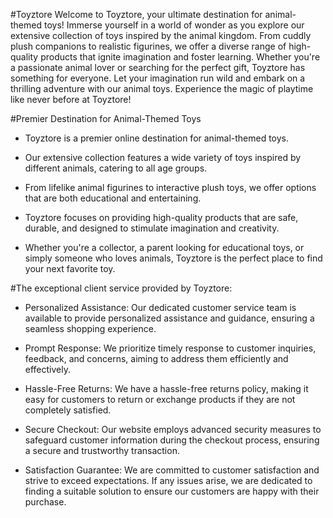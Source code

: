 #Toyztore
Welcome to Toyztore, your ultimate destination for animal-themed toys! Immerse yourself in a world of wonder as you explore our extensive collection of toys inspired by the animal kingdom. From cuddly plush companions to realistic figurines, we offer a diverse range of high-quality products that ignite imagination and foster learning. Whether you're a passionate animal lover or searching for the perfect gift, Toyztore has something for everyone. Let your imagination run wild and embark on a thrilling adventure with our animal toys. Experience the magic of playtime like never before at Toyztore!

#Premier Destination for Animal-Themed Toys

* Toyztore is a premier online destination for animal-themed toys.
* Our extensive collection features a wide variety of toys inspired by different animals, catering to all age groups.
* From lifelike animal figurines to interactive plush toys, we offer options that are both educational and entertaining.
* Toyztore focuses on providing high-quality products that are safe, durable, and designed to stimulate imagination and creativity.

* Whether you're a collector, a parent looking for educational toys, or simply someone who loves animals, Toyztore is the perfect place to find your next favorite toy.

#The exceptional client service provided by Toyztore:

* Personalized Assistance: Our dedicated customer service team is available to provide personalized assistance and guidance, ensuring a seamless shopping experience.

* Prompt Response: We prioritize timely response to customer inquiries, feedback, and concerns, aiming to address them efficiently and effectively.

* Hassle-Free Returns: We have a hassle-free returns policy, making it easy for customers to return or exchange products if they are not completely satisfied.

* Secure Checkout: Our website employs advanced security measures to safeguard customer information during the checkout process, ensuring a secure and trustworthy transaction.

* Satisfaction Guarantee: We are committed to customer satisfaction and strive to exceed expectations. If any issues arise, we are dedicated to finding a suitable solution to ensure our customers are happy with their purchase.





